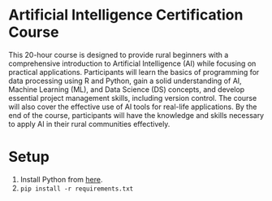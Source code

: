 # Artificial Intelligence Certification Course

This 20-hour course is designed to provide rural beginners with a comprehensive introduction to Artificial Intelligence (AI) while focusing on practical applications. Participants will learn the basics of programming for data processing using R and Python, gain a solid understanding of AI, Machine Learning (ML), and Data Science (DS) concepts, and develop essential project management skills, including version control. The course will also cover the effective use of AI tools for real-life applications. By the end of the course, participants will have the knowledge and skills necessary to apply AI in their rural communities effectively.

# Setup

1. Install Python from [here](https://www.python.org/downloads/).
2. ```pip install -r requirements.txt```